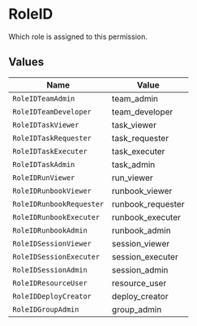 # RoleID

Which role is assigned to this permission.


## Values

| Name                     | Value                    |
| ------------------------ | ------------------------ |
| `RoleIDTeamAdmin`        | team_admin               |
| `RoleIDTeamDeveloper`    | team_developer           |
| `RoleIDTaskViewer`       | task_viewer              |
| `RoleIDTaskRequester`    | task_requester           |
| `RoleIDTaskExecuter`     | task_executer            |
| `RoleIDTaskAdmin`        | task_admin               |
| `RoleIDRunViewer`        | run_viewer               |
| `RoleIDRunbookViewer`    | runbook_viewer           |
| `RoleIDRunbookRequester` | runbook_requester        |
| `RoleIDRunbookExecuter`  | runbook_executer         |
| `RoleIDRunbookAdmin`     | runbook_admin            |
| `RoleIDSessionViewer`    | session_viewer           |
| `RoleIDSessionExecuter`  | session_executer         |
| `RoleIDSessionAdmin`     | session_admin            |
| `RoleIDResourceUser`     | resource_user            |
| `RoleIDDeployCreator`    | deploy_creator           |
| `RoleIDGroupAdmin`       | group_admin              |